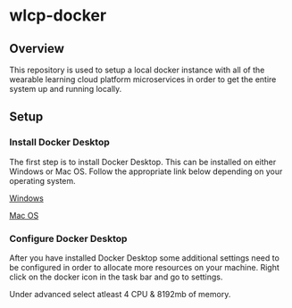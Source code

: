 # wlcp-docker

## Overview

This repository is used to setup a local docker instance with all of the wearable learning cloud platform microservices in order to get the entire system up and running locally.

## Setup

### Install Docker Desktop

The first step is to install Docker Desktop. This can be installed on either Windows or Mac OS. Follow the appropriate link below depending on your operating system.

[Windows](https://docs.docker.com/docker-for-windows/install)

[Mac OS](https://docs.docker.com/docker-for-mac/install/)

### Configure Docker Desktop

After you have installed Docker Desktop some additional settings need to be configured in order to allocate more resources on your machine. Right click on the docker icon in the task bar and go to settings.

Under advanced select atleast 4 CPU & 8192mb of memory.

